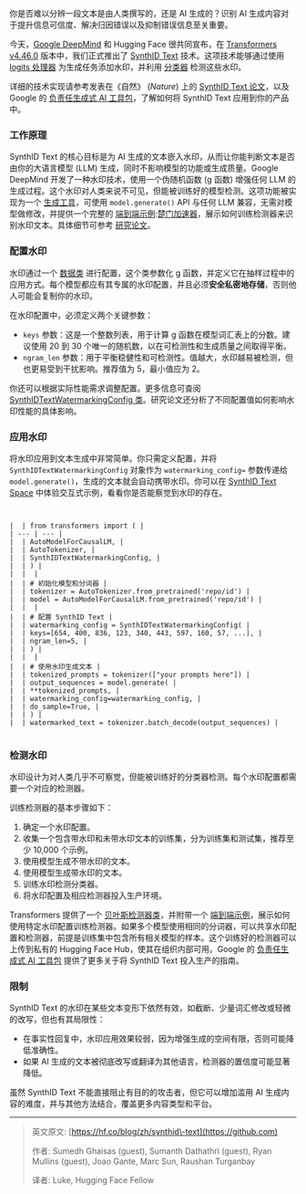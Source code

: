 
你是否难以分辨一段文本是由人类撰写的，还是 AI 生成的？识别 AI 生成内容对于提升信息可信度、解决归因错误以及抑制错误信息至关重要。


今天，[Google DeepMind](https://github.com) 和 Hugging Face 很共同宣布，在 [Transformers v4\.46\.0](https://github.com) 版本中，我们正式推出了 [SynthID Text](https://github.com) 技术。这项技术能够通过使用 [logits 处理器](https://github.com) 为生成任务添加水印，并利用 [分类器](https://github.com) 检测这些水印。


详细的技术实现请参考发表在《自然》 (*Nature*) 上的 [SynthID Text 论文](https://github.com)，以及 Google 的 [负责任生成式 AI 工具包](https://github.com)，了解如何将 SynthID Text 应用到你的产品中。


### 工作原理


SynthID Text 的核心目标是为 AI 生成的文本嵌入水印，从而让你能判断文本是否由你的大语言模型 (LLM) 生成，同时不影响模型的功能或生成质量。Google DeepMind 开发了一种水印技术，使用一个伪随机函数 (g 函数) 增强任何 LLM 的生成过程。这个水印对人类来说不可见，但能被训练好的模型检测。这项功能被实现为一个 [生成工具](https://github.com)，可使用 `model.generate()` API 与任何 LLM 兼容，无需对模型做修改，并提供一个完整的 [端到端示例](https://github.com):[楚门加速器](https://shexiangshi.org)，展示如何训练检测器来识别水印文本。具体细节可参考 [研究论文](https://github.com)。


### 配置水印


水印通过一个 [数据类](https://github.com) 进行配置，这个类参数化 g 函数，并定义它在抽样过程中的应用方式。每个模型都应有其专属的水印配置，并且必须**安全私密地存储**，否则他人可能会复制你的水印。


在水印配置中，必须定义两个关键参数：


* `keys` 参数：这是一个整数列表，用于计算 g 函数在模型词汇表上的分数。建议使用 20 到 30 个唯一的随机数，以在可检测性和生成质量之间取得平衡。
* `ngram_len` 参数：用于平衡稳健性和可检测性。值越大，水印越易被检测，但也更易受到干扰影响。推荐值为 5，最小值应为 2。


你还可以根据实际性能需求调整配置。更多信息可查阅 [SynthIDTextWatermarkingConfig 类](https://github.com)。研究论文还分析了不同配置值如何影响水印性能的具体影响。


### 应用水印


将水印应用到文本生成中非常简单。你只需定义配置，并将 `SynthIDTextWatermarkingConfig` 对象作为 `watermarking_config=` 参数传递给 `model.generate()`，生成的文本就会自动携带水印。你可以在 [SynthID Text Space](https://github.com) 中体验交互式示例，看看你是否能察觉到水印的存在。



```


|  | from transformers import ( |
| --- | --- |
|  | AutoModelForCausalLM, |
|  | AutoTokenizer, |
|  | SynthIDTextWatermarkingConfig, |
|  | ) |
|  |  |
|  | # 初始化模型和分词器 |
|  | tokenizer = AutoTokenizer.from_pretrained('repo/id') |
|  | model = AutoModelForCausalLM.from_pretrained('repo/id') |
|  |  |
|  | # 配置 SynthID Text |
|  | watermarking_config = SynthIDTextWatermarkingConfig( |
|  | keys=[654, 400, 836, 123, 340, 443, 597, 160, 57, ...], |
|  | ngram_len=5, |
|  | ) |
|  |  |
|  | # 使用水印生成文本 |
|  | tokenized_prompts = tokenizer(["your prompts here"]) |
|  | output_sequences = model.generate( |
|  | **tokenized_prompts, |
|  | watermarking_config=watermarking_config, |
|  | do_sample=True, |
|  | ) |
|  | watermarked_text = tokenizer.batch_decode(output_sequences) |


```

### 检测水印


水印设计为对人类几乎不可察觉，但能被训练好的分类器检测。每个水印配置都需要一个对应的检测器。


训练检测器的基本步骤如下：


1. 确定一个水印配置。
2. 收集一个包含带水印和未带水印文本的训练集，分为训练集和测试集，推荐至少 10,000 个示例。
3. 使用模型生成不带水印的文本。
4. 使用模型生成带水印的文本。
5. 训练水印检测分类器。
6. 将水印配置及相应检测器投入生产环境。


Transformers 提供了一个 [贝叶斯检测器类](https://github.com)，并附带一个 [端到端示例](https://github.com)，展示如何使用特定水印配置训练检测器。如果多个模型使用相同的分词器，可以共享水印配置和检测器，前提是训练集中包含所有相关模型的样本。这个训练好的检测器可以上传到私有的 Hugging Face Hub，使其在组织内部可用。Google 的 [负责任生成式 AI 工具包](https://github.com) 提供了更多关于将 SynthID Text 投入生产的指南。


### 限制


SynthID Text 的水印在某些文本变形下依然有效，如截断、少量词汇修改或轻微的改写，但也有其局限性：


* 在事实性回复中，水印应用效果较弱，因为增强生成的空间有限，否则可能降低准确性。
* 如果 AI 生成的文本被彻底改写或翻译为其他语言，检测器的置信度可能显著降低。


虽然 SynthID Text 不能直接阻止有目的的攻击者，但它可以增加滥用 AI 生成内容的难度，并与其他方法结合，覆盖更多内容类型和平台。




---



> 英文原文: [https://hf.co/blog/zh/synthid\-text](https://github.com)
> 
> 
> 作者: Sumedh Ghaisas (guest), Sumanth Dathathri (guest), Ryan Mullins (guest), Joao Gante, Marc Sun, Raushan Turganbay
> 
> 
> 译者: Luke, Hugging Face Fellow


